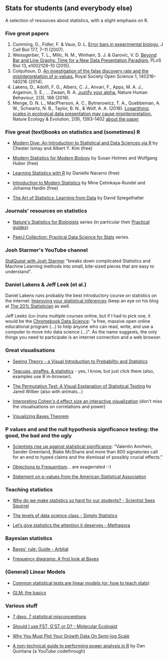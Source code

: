 Stats for students (and everybody else)
---------------

A selection of resources about statistics, with a slight emphasis on R.

### Five great papers

1.	Cumming, G., Fidler, F. & Vaux, D. L. [Error bars in experimental biology.](http://jcb.rupress.org/content/jcb/177/1/7.full.pdf) J Cell Biol 177, 7–11 (2007).
2.	Weissgerber, T. L., Milic, N. M., Winham, S. J. & Garovic, V. D. [Beyond Bar and Line Graphs: Time for a New Data Presentation Paradigm.](https://journals.plos.org/plosbiology/article/file?id=10.1371/journal.pbio.1002128&type=printable) PLoS Biol 13, e1002128–10 (2015).
3. Colquhoun, D. [An investigation of the false discovery rate and the misinterpretation of p-values.](https://royalsocietypublishing.org/doi/pdf/10.1098/rsos.140216) Royal Society Open Science 1, 140216–140216 (2014).
4. Lakens, D., Adolfi, F. G., Albers, C. J., Anvari, F., Apps, M. A. J., Argamon, S. E., … Zwaan, R. A. [Justify your alpha.](https://psyarxiv.com/9s3y6) Nature Human Behaviour, 2(3), 168 (2018).
5. Menge, D. N. L., MacPherson, A. C., Bytnerowicz, T. A., Quebbeman, A. W., Schwartz, N. B., Taylor, B. N., & Wolf, A. A. (2018). [Logarithmic scales in ecological data presentation may cause misinterpretation.](https://rdcu.be/234I) Nature Ecology & Evolution, 2(9), 1393–1402 [about the paper](https://natureecoevocommunity.nature.com/channels/521-behind-the-paper/posts/36503-eschew-logarithmic-obfuscation)

### Five great (text)books on statistics and (sometimes) R

- [Modern Dive: An Introduction to Statistical and Data Sciences via R](https://moderndive.com) by Chester Ismay and Albert Y. Kim (free)

- [Modern Statistics for Modern Biology](https://www.huber.embl.de/msmb/) by Susan Holmes and Wolfgang Huber (free)

- [Learning Statistics with R](http://www.compcogscisydney.org/learning-statistics-with-r/) by Danielle Navarro (free)

- [Introduction to Modern Statistics](https://openintro-ims.netlify.app/) by Mine Çetinkaya-Rundel and Johanna Hardin (free)

- [The Art of Statistics: Learning from Data](https://www.amazon.co.uk/dp/0241398630/) by David Spiegelhalter

### Journals' resources on statistics

- [Nature's Statistics for Biologists](https://www.nature.com/collections/qghhqm) series (in particular their [Practical guides](https://www.nature.com/collections/qghhqm/content/practical-guides)).

- [PeerJ Collection: Practical Data Science for Stats](https://peerj.com/collections/50-practicaldatascistats/) series.

### Josh Starmer's YouTube channel

[StatQuest with Josh Starmer](https://www.youtube.com/channel/UCtYLUTtgS3k1Fg4y5tAhLbw) "breaks down complicated Statistics and Machine Learning methods into small, bite-sized pieces that are easy to understand".

### Daniel Lakens & Jeff Leek (et al.)

Daniel Lakens runs probably the best introductory course on statistics on the internet: [Improving your statistical inferences](https://www.coursera.org/learn/statistical-inferences) (keep an eye on his blog at [The 20% Statistician](http://daniellakens.blogspot.co.uk/) as well.

Jeff Leeks (co-)runs multiple courses online, but if I had to pick one, it would be the [Chromebook Data Science](http://jhudatascience.org/chromebookdatascience/): "a free, massive open online educational program (...) to help anyone who can read, write, and use a computer to move into data science (...)". As the name suggests, the only things you need to participate is an internet connection and a web browser.

### Great visualisations

- [Seeing Theory - a Visual Introduction to Probability and Statistics](https://seeing-theory.brown.edu)

- [Teacups, giraffes, & statistics](https://tinystats.github.io/teacups-giraffes-and-statistics/index.html) - yes, I know, but just click there (also, examples use R in-browser).

- [The Permutation Test: A Visual Explanation of Statistical Testing](https://www.jwilber.me/permutationtest/) by Jared Wilber (also with animals...)

- [Interpreting Cohen's d effect size an interactive visualization](https://rpsychologist.com/d3/cohend/) (don't miss the visualisations on correlations and power)

- [Visualizing Bayes Theorem](https://oscarbonilla.com/2009/05/visualizing-bayes-theorem/)

### P values and and the null hypothesis significance testing: the good, the bad and the ugly

- [Scientists rise up against statistical significance](https://www.nature.com/articles/d41586-019-00857-9): "Valentin Amrhein, Sander Greenland, Blake McShane and more than 800 signatories call for an end to hyped claims and the dismissal of possibly crucial effects."

- [Objections to Frequentism](http://www.statisticool.com/objectionstofrequentism.htm)... are exagerrated :-)

- [Statement on p-values from the American Statistical Association](http://www.amstat.org/asa/files/pdfs/P-ValueStatement.pdf)

### Teaching statistics

- [Why do we make statistics so hard for our students? - Scientist Sees Squirrel](https://scientistseessquirrel.wordpress.com/2015/10/06/why-do-we-make-statistics-so-hard-for-our-students/)

- [The levels of data science class - Simply Statistics](http://simplystatistics.org/2017/03/16/evo-ds-class/)

- [Let’s give statistics the attention it deserves - Methagora](http://blogs.nature.com/methagora/2013/08/giving_statistics_the_attention_it_deserves.html)

### Bayesian statistics

- [Bayes' rule: Guide - Arbital](https://arbital.com/p/bayes_rule/?l=1zq)

- [Frequency diagrams: A first look at Bayes](https://arbital.com/p/bayes_frequency_diagram/?l=55z&pathId=17310)

### (General) Linear Models

- [Common statistical tests are linear models (or: how to teach stats)](https://lindeloev.github.io/tests-as-linear/)

- [GLM: the basics](http://www.seascapemodels.org/rstats/2018/01/19/intro-to-glms.html)

### Various stuff

- [7 days, 7 statistical misconceptions](https://threadreaderapp.com/thread/1051575138334990337.html)

- [Should I use FST, G’ST or D? - Molecular Ecologist](http://www.molecularecologist.com/2011/03/should-i-use-fst-gst-or-d-2/)

- [Why You Must Plot Your Growth Data On Semi-log Scale](http://schaechter.asmblog.org/schaechter/2018/07/why-you-must-plot-your-growth-data-on-semi-log-graph-paper.html)

- [A non-technical guide to performing power analysis in R](https://www.youtube.com/watch?v=ZIjOG8LTTh8&feature=youtu.be) by Dan Quintana (a YouTube codethrough)

